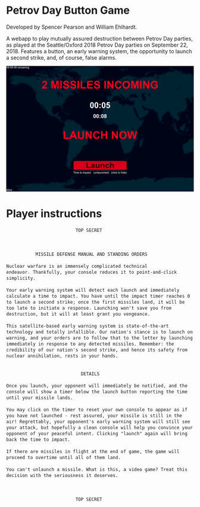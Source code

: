 # Petrov Day Button Game

Developed by Spencer Pearson and William Ehlhardt.

A webapp to play mutually assured destruction between Petrov Day parties, as played at the Seattle/Oxford 2018 Petrov Day parties on September 22, 2018. Features a button, an early warning system, the opportunity to launch a second strike, and, of course, false alarms.

![Screenshot](https://raw.githubusercontent.com/speezepearson/petrov/master/screenshot.png)

# Player instructions

```
                          TOP SECRET



           MISSILE DEFENSE MANUAL AND STANDING ORDERS

Nuclear warfare is an immensely complicated technical
endeavor. Thankfully, your console reduces it to point-and-click
simplicity.

Your early warning system will detect each launch and immediately
calculate a time to impact. You have until the impact timer reaches 0
to launch a second strike; once the first missiles land, it will be
too late to initiate a response. Launching won't save you from
destruction, but it will at least grant you vengeance.

This satellite-based early warning system is state-of-the-art
technology and totally infallible. Our nation's stance is to launch on
warning, and your orders are to follow that to the letter by launching
immediately in response to any detected missiles. Remember: the
credibility of our nation's second strike, and hence its safety from
nuclear annihilation, rests in your hands.


                            DETAILS

Once you launch, your opponent will immediately be notified, and the
console will show a timer below the launch button reporting the time
until your missile lands.

You may click on the timer to reset your own console to appear as if
you have not launched - rest assured, your missile is still in the
air! Regrettably, your opponent's early warning system will still see
your attack, but hopefully a clean console will help you convince your
opponent of your peaceful intent. Clicking "launch" again will bring
back the time to impact.

If there are missiles in flight at the end of game, the game will
proceed to overtime until all of them land.

You can't unlaunch a missile. What is this, a video game? Treat this
decision with the seriousness it deserves.



                          TOP SECRET

```